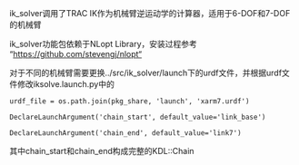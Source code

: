 ik_solver调用了TRAC IK作为机械臂逆运动学的计算器，适用于6-DOF和7-DOF的机械臂

ik_solver功能包依赖于NLopt Library，安装过程参考 “https://github.com/stevengj/nlopt“

对于不同的机械臂需要更换../src/ik_solver/launch下的urdf文件，并根据urdf文件修改iksolve.launch.py中的

`urdf_file = os.path.join(pkg_share, 'launch', 'xarm7.urdf')`

`DeclareLaunchArgument('chain_start', default_value='link_base')`

`DeclareLaunchArgument('chain_end', default_value='link7')`

其中chain_start和chain_end构成完整的KDL::Chain
